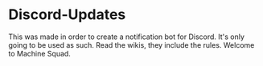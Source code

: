# Discord-Updates
This was made in order to create a notification bot for Discord.
It's only going to be used as such.
Read the wikis, they include the rules. 
Welcome to Machine Squad.
